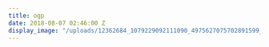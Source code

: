 ```yaml
---
title: ogp
date: 2018-08-07 02:46:00 Z
display_image: "/uploads/12362684_1079229092111090_4975627075702891599_o.jpg"
---
```


